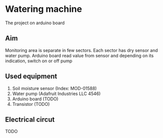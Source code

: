 # Watering machine

The project on arduino board

## Aim 

Monitoring area is separate in few sectors. Each sector has dry sensor and water pump. 
Arduino board read value from sensor and depending on its indication, switch on or off pump

## Used equipment

1. Soil moisture sensor (Index: MOD-01588)
2. Water pump (Adafruit Industries LLC 4546)
3. Arduino board (TODO)
4. Transistor (TODO)

## Electrical circut

TODO

